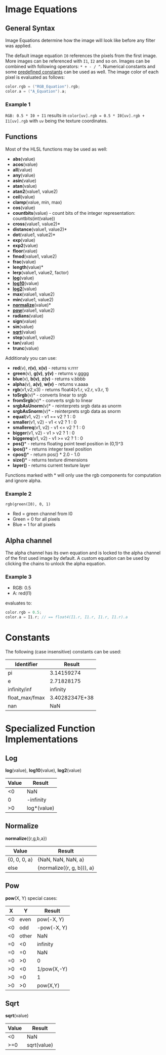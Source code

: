 # Image Equations

## General Syntax

Image Equations determine how the image will look like before any filter was applied.

The default image equation `I0` references the pixels from the first image. More images can be referenced with `I1`, `I2` and so on. Images can be combined with following operators: `* + - / ^`. Numerical constants and some [predefined constants](#Constants) can be used as well. The image color of each pixel is evaluated as follows:

```c++
color.rgb = ("RGB_Equation").rgb;
color.a = ("A_Equation").a;
```

### Example 1 

`RGB: 0.5 * I0 + I1` results in `color[uv].rgb = 0.5 * I0[uv].rgb + I1[uv].rgb` with `uv` being the texture coordinates.

## Functions

Most of the HLSL functions may be used as well:

* **abs**(value)
* **acos**(value)
* **all**(value)
* **any**(value)
* **asin**(value)
* **atan**(value)
* **atan2**(value1, value2)
* **ceil**(value)
* **clamp**(value, min, max)
* **cos**(value)
* **countbits**(value) - count bits of the integer representation: countbits(int(value))
* **cross**(value1, value2)*
* **distance**(value1, value2)*
* **dot**(value1, value2)*
* **exp**(value)
* **exp2**(value)
* **floor**(value)
* **fmod**(value1, value2)
* **frac**(value)
* **length**(value)*
* **lerp**(value1, value2, factor)
* [**log**](#Log)(value)
* [**log10**](#Log)(value)
* [**log2**](#Log)(value)
* **max**(value1, value2)
* **min**(value1, value2)
* [**normalize**](#Normalize)(value)*
* [**pow**](#Pow)(value1, value2)
* **radians**(value)
* **sign**(value)
* **sin**(value)
* [**sqrt**](#Sqrt)(value)
* **step**(value1, value2)
* **tan**(value)
* **trunc**(value)

Additionaly you can use:

* **red**(v), **r(v)**, **x(v)** - returns v.rrrr
* **green**(v), **g(v)**, **y(v)** - returns v.gggg
* **blue**(v), **b(v)**, **z(v)** - returns v.bbbb
* **alpha**(v), **a(v)**, **w(v)** - returns v.aaaa
* **rgb**(v1,v2,v3) - returns float4(v1.r, v2.r, v3.r, 1)
* **toSrgb**(v)* - converts linear to srgb
* **fromSrgb**(v)* - converts srgb to linear
* **srgbAsUnorm**(v)* - reinterprets srgb data as unorm
* **srgbAsSnorm**(v)* - reinterprets srgb data as snorm
* **equal**(v1, v2) - v1 == v2 ? 1 : 0
* **smaller**(v1, v2) - v1 < v2 ? 1 : 0
* **smallereq**(v1, v2) - v1 <= v2 ? 1 : 0
* **bigger**(v1, v2) - v1 > v2 ? 1 : 0
* **biggereq**(v1, v2) - v1 >= v2 ? 1 : 0
* **pos()*** - returns floating point texel position in (0,1)^3
* **ipos()*** - returns integer texel position
* **cpos()*** - return pos() * 2.0 - 1.0
* **size()*** - returns texture dimensions
* **layer()** - returns current texture layer

Functions marked with * will only use the rgb components for computation and ignore alpha.

### Example 2

`rgb(green(I0), 0, 1)`

* Red = green channel from I0
* Green = 0 for all pixels
* Blue = 1 for all pixels

## Alpha channel

The alpha channel has its own equation and is locked to the alpha channel of the first used image by default. A custom equation can be used by clicking the chains to unlock the alpha equation.



### Example 3
* RGB: 0.5
* A: red(I1)

evaluates to:
```c++
color.rgb = 0.5;
color.a = I1.r; // == float4(I1.r, I1.r, I1.r, I1.r).a
```

# Constants

The following (case insensitive) constants can be used:

|Identifier|Result
|-|-
|pi|3.14159274
|e|2.71828175
|infinity/inf|infinity
|float_max/fmax|3.40282347E+38
|nan|NaN

# Specialized Function Implementations

## Log

**log**(value), **log10**(value), **log2**(value)

|Value|Result
|-|-
|<0|NaN
|0|-infinity
|>0|log*(value)

## Normalize
**normalize**({r,g,b,a})

|Value|Result
|-|-
|{0, 0, 0, a}|{NaN, NaN, NaN, a}
|else|{normalize({r, g, b})), a}

## Pow

**pow**(X, Y) special cases:

|X|Y|Result
|-|-|-
|<0|even| pow(-X, Y)
|<0|odd| -pow(-X, Y)
|<0|other| NaN
|=0|<0| infinity
|=0|=0| NaN
|=0|>0| 0
|>0|<0| 1/pow(X,-Y)
|>0|=0| 1
|>0|>0| pow(X,Y)

## Sqrt

**sqrt**(value)

|Value|Result
|-|-
|<0|NaN
|>=0|sqrt(value)
